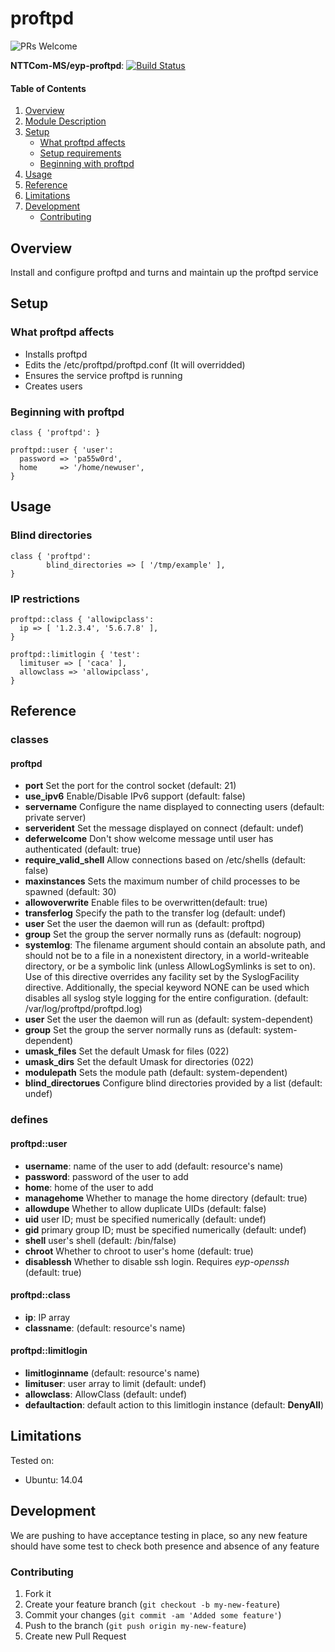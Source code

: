 # proftpd

![PRs Welcome](https://img.shields.io/badge/PRs-welcome-brightgreen.svg)

**NTTCom-MS/eyp-proftpd**: [![Build Status](https://travis-ci.org/NTTCom-MS/eyp-proftpd.png?branch=master)](https://travis-ci.org/NTTCom-MS/eyp-proftpd)

#### Table of Contents

1. [Overview](#overview)
2. [Module Description](#module-description)
3. [Setup](#setup)
    * [What proftpd affects](#what-proftpd-affects)
    * [Setup requirements](#setup-requirements)
    * [Beginning with proftpd](#beginning-with-proftpd)
4. [Usage](#usage)
5. [Reference](#reference)
5. [Limitations](#limitations)
6. [Development](#development)
    * [Contributing](#contributing)

## Overview

Install and configure proftpd and turns and maintain up the proftpd service

## Setup

### What proftpd affects

* Installs proftpd
* Edits the /etc/proftpd/proftpd.conf (It will overridded)
* Ensures the service proftpd is running
* Creates users

### Beginning with proftpd

```puppet
class { 'proftpd': }

proftpd::user { 'user':
  password => 'pa55w0rd',
  home     => '/home/newuser',
}
```

## Usage

### Blind directories

```puppet
class { 'proftpd':
        blind_directories => [ '/tmp/example' ],
}
```

### IP restrictions

```puppet
proftpd::class { 'allowipclass':
  ip => [ '1.2.3.4', '5.6.7.8' ],
}

proftpd::limitlogin { 'test':
  limituser => [ 'caca' ],
  allowclass => 'allowipclass',
}
```

## Reference

### classes

#### proftpd

* **port** Set the port for the control socket (default: 21)
* **use_ipv6** Enable/Disable IPv6 support (default: false)
* **servername** Configure the name displayed to connecting users (default: private server)
* **serverident** Set the message displayed on connect (default: undef)
* **deferwelcome** Don't show welcome message until user has authenticated (default: true)
* **require_valid_shell** Allow connections based on /etc/shells (default: false)
* **maxinstances** Sets the maximum number of child processes to be spawned (default: 30)
* **allowoverwrite**  Enable files to be overwritten(default: true)
* **transferlog** Specify the path to the transfer log (default: undef)
* **user** Set the user the daemon will run as (default: proftpd)
* **group** Set the group the server normally runs as (default: nogroup)
* **systemlog**: The filename argument should contain an absolute path, and should not be to a file in a nonexistent directory, in a world-writeable directory, or be a symbolic link (unless AllowLogSymlinks is set to on). Use of this directive overrides any facility set by the SyslogFacility directive. Additionally, the special keyword NONE can be used which disables all syslog style logging for the entire configuration. (default: /var/log/proftpd/proftpd.log)
* **user** Set the user the daemon will run as (default: system-dependent)
* **group** Set the group the server normally runs as (default: system-dependent)
* **umask_files** Set the default Umask for files (022)
* **umask_dirs** Set the default Umask for directories (022)
* **modulepath** Sets the module path (default: system-dependent)
* **blind_directorues** Configure blind directories provided by a list (default: undef)

### defines

#### proftpd::user

* **username**: name of the user to add (default: resource's name)
* **password**: password of the user to add
* **home**: home of the user to add
* **managehome** Whether to manage the home directory (default: true)
* **allowdupe** Whether to allow duplicate UIDs (default: false)
* **uid** user ID; must be specified numerically (default: undef)
* **gid** primary group ID; must be specified numerically (default: undef)
* **shell** user's shell (default: /bin/false)
* **chroot** Whether to chroot to user's home (default: true)
* **disablessh** Whether to disable ssh login. Requires *eyp-openssh* (default: true)

#### proftpd::class

* **ip**: IP array
* **classname**: (default: resource's name)

#### proftpd::limitlogin

* **limitloginname** (default: resource's name)
* **limituser**: user array to limit (default: undef)
* **allowclass**: AllowClass (default: undef)
* **defaultaction**: default action to this limitlogin instance (default: **DenyAll**)

## Limitations

Tested on:
* Ubuntu: 14.04

## Development

We are pushing to have acceptance testing in place, so any new feature should
have some test to check both presence and absence of any feature

### Contributing

1. Fork it
2. Create your feature branch (`git checkout -b my-new-feature`)
3. Commit your changes (`git commit -am 'Added some feature'`)
4. Push to the branch (`git push origin my-new-feature`)
5. Create new Pull Request
